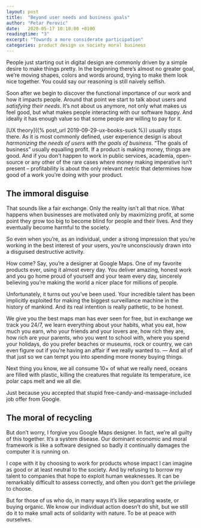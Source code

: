 ```yaml
---
layout: post
title:  "Beyond user needs and business goals"
author: "Petar Perovic"
date:   2020-05-17 10:10:00 +0100
readingtime: "3"
excerpt: "Towards a more considerate participation"
categories: product design ux society moral business
---
```

People just starting out in digital design are commonly driven by a simple desire to make things pretty. In the beginning there’s almost no greater goal, we’re moving shapes, colors and words around, trying to make them look nice together. You could say our reasoning is still naively selfish.

Soon after we begin to discover the functional importance of our work and how it impacts people. Around that point we start to talk about users and _satisfying their needs_. It’s not about us anymore, not only what makes us feel good, but what makes people interacting with our software happy.  And ideally it has enough value so that some people are willing to pay for it.

[UX theory]({% post_url 2019-09-29-ux-books-suck %}) usually stops there. As it is most commonly defined, user experience design is about _harmonizing the needs of users with the goals of business_. “The goals of business” usually equalling profit. If a product is making money, things are good. And if you don’t happen to work in public services, academia, open-source or any other of the rare cases where money making imperative isn’t present – profitability is about the only relevant metric that determines how good of a work you’re doing with your product.

## The immoral disguise

That sounds like a fair exchange. Only the reality isn’t all that nice. What happens when businesses are motivated only by maximizing profit, at some point they grow too big to become blind for people and their lives. And they eventually become harmful to the society.

So even when you’re, as an individual, under a strong impression that you’re working in the best interest of your users, you’re unconsciously drawn into a disguised destructive activity.

How come? Say, you’re a designer at Google Maps. One of my favorite products ever, using it almost every day. You deliver amazing, honest work and you go home proud of yourself and your team every day, sincerely believing you’re making the world a nicer place for millions of people.

Unfortunately, it turns out you’ve been used. Your incredible talent has been implicitly exploited for making the biggest surveillance machine in the history of mankind. And its real intention is really pathetic, to be honest.

We give you the best maps man has ever seen for free, but in exchange we track you 24/7, we learn everything about your habits, what you eat, how much you earn, who your friends and your lovers are, how rich they are, how rich are your parents, who you went to school with, where you spend your holidays, do you prefer beaches or museums, rock or country, we can even figure out if you’re having an affair if we really wanted to. — And all of that just so we can tempt you into spending more money buying things.

Next thing you know, we all consume 10× of what we really need, oceans are filled with plastic, killing the creatures that regulate its temperature, ice polar caps melt and we all die.

Just because you accepted that stupid free-candy-and-massage-included job offer from Google.

## The moral of recycling

But don’t worry, I forgive you Google Maps designer. In fact, we’re all guilty of this together. It’s a system disease. Our dominant economic and moral framework is like a software designed so badly it continually damages the computer it is running on.

I cope with it by choosing to work for products whose impact I can imagine as good or at least neutral to the society. And by refusing to borrow my talent to companies that hope to exploit human weaknesses. It can be remarkably difficult to assess correctly, and often you don’t get the privilege to choose.

But for those of us who do, in many ways it’s like separating waste, or buying organic. We know our individual action doesn’t do shit, but we still do it to make small acts of solidarity with nature. To be at peace with ourselves.